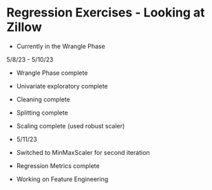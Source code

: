 # Regression Exercises - Looking at Zillow

- Currently in the Wrangle Phase

5/8/23 - 5/10/23
- Wrangle Phase complete
- Univariate exploratory complete
- Cleaning complete
- Splitting complete
- Scaling complete (used robust scaler)


- 5/11/23
- Switched to MinMaxScaler for second iteration
- Regression Metrics complete
- Working on Feature Engineering

